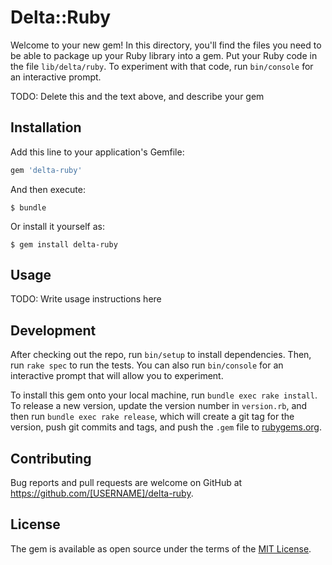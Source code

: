# Delta::Ruby

Welcome to your new gem! In this directory, you'll find the files you need to be able to package up your Ruby library into a gem. Put your Ruby code in the file `lib/delta/ruby`. To experiment with that code, run `bin/console` for an interactive prompt.

TODO: Delete this and the text above, and describe your gem

## Installation

Add this line to your application's Gemfile:

```ruby
gem 'delta-ruby'
```

And then execute:

    $ bundle

Or install it yourself as:

    $ gem install delta-ruby

## Usage

TODO: Write usage instructions here

## Development

After checking out the repo, run `bin/setup` to install dependencies. Then, run `rake spec` to run the tests. You can also run `bin/console` for an interactive prompt that will allow you to experiment.

To install this gem onto your local machine, run `bundle exec rake install`. To release a new version, update the version number in `version.rb`, and then run `bundle exec rake release`, which will create a git tag for the version, push git commits and tags, and push the `.gem` file to [rubygems.org](https://rubygems.org).

## Contributing

Bug reports and pull requests are welcome on GitHub at https://github.com/[USERNAME]/delta-ruby.


## License

The gem is available as open source under the terms of the [MIT License](http://opensource.org/licenses/MIT).


